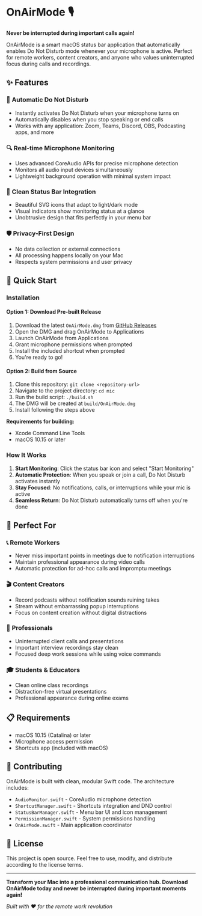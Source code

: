 # OnAirMode 🎙️

**Never be interrupted during important calls again!**

OnAirMode is a smart macOS status bar application that automatically enables Do Not Disturb mode whenever your microphone is active. Perfect for remote workers, content creators, and anyone who values uninterrupted focus during calls and recordings.

## ✨ Features

### 🎯 **Automatic Do Not Disturb**
- Instantly activates Do Not Disturb when your microphone turns on
- Automatically disables when you stop speaking or end calls
- Works with any application: Zoom, Teams, Discord, OBS, Podcasting apps, and more

### 🔍 **Real-time Microphone Monitoring**
- Uses advanced CoreAudio APIs for precise microphone detection
- Monitors all audio input devices simultaneously
- Lightweight background operation with minimal system impact

### 🎨 **Clean Status Bar Integration**
- Beautiful SVG icons that adapt to light/dark mode
- Visual indicators show monitoring status at a glance
- Unobtrusive design that fits perfectly in your menu bar

### 🛡️ **Privacy-First Design**
- No data collection or external connections
- All processing happens locally on your Mac
- Respects system permissions and user privacy

## 🚀 Quick Start

### Installation

#### Option 1: Download Pre-built Release
1. Download the latest `OnAirMode.dmg` from [GitHub Releases](../../releases)
2. Open the DMG and drag OnAirMode to Applications
3. Launch OnAirMode from Applications
4. Grant microphone permissions when prompted
5. Install the included shortcut when prompted
6. You're ready to go!

#### Option 2: Build from Source
1. Clone this repository: `git clone <repository-url>`
2. Navigate to the project directory: `cd mic`
3. Run the build script: `./build.sh`
4. The DMG will be created at `build/OnAirMode.dmg`
5. Install following the steps above

**Requirements for building:**
- Xcode Command Line Tools
- macOS 10.15 or later

### How It Works
1. **Start Monitoring**: Click the status bar icon and select "Start Monitoring"
2. **Automatic Protection**: When you speak or join a call, Do Not Disturb activates instantly
3. **Stay Focused**: No notifications, calls, or interruptions while your mic is active
4. **Seamless Return**: Do Not Disturb automatically turns off when you're done

## 💼 Perfect For

### 📞 **Remote Workers**
- Never miss important points in meetings due to notification interruptions
- Maintain professional appearance during video calls
- Automatic protection for ad-hoc calls and impromptu meetings

### 🎬 **Content Creators**
- Record podcasts without notification sounds ruining takes
- Stream without embarrassing popup interruptions
- Focus on content creation without digital distractions

### 🏢 **Professionals**
- Uninterrupted client calls and presentations
- Important interview recordings stay clean
- Focused deep work sessions while using voice commands

### 🎓 **Students & Educators**
- Clean online class recordings
- Distraction-free virtual presentations
- Professional appearance during online exams

## 📋 Requirements

- macOS 10.15 (Catalina) or later
- Microphone access permission
- Shortcuts app (included with macOS)

## 🤝 Contributing

OnAirMode is built with clean, modular Swift code. The architecture includes:

- `AudioMonitor.swift` - CoreAudio microphone detection
- `ShortcutManager.swift` - Shortcuts integration and DND control
- `StatusBarManager.swift` - Menu bar UI and icon management
- `PermissionManager.swift` - System permissions handling
- `OnAirMode.swift` - Main application coordinator

## 📄 License

This project is open source. Feel free to use, modify, and distribute according to the license terms.

---

**Transform your Mac into a professional communication hub. Download OnAirMode today and never be interrupted during important moments again!**

*Built with ❤️ for the remote work revolution*
